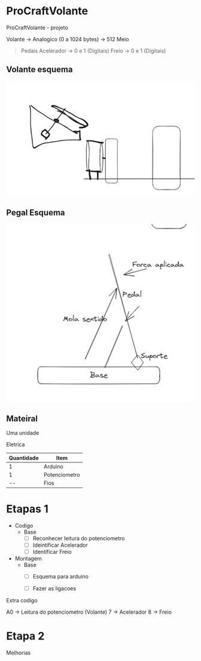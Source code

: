# ProCraftVolante
ProCraftVolante - projeto

Volante -> Analogico (0 a 1024 bytes) -> 512 Meio

> Pedais
	 Acelerador -> 0 e 1 (Digitais)
	 Freio -> 0 e 1 (Digitais)


## Volante esquema

![Alt Text](./img/EsquemaVolante.png)

## Pegal Esquema
![Alt Text](./img/EsquemaPedais.png)


## Mateiral


Uma unidade

Eletrica

| Quantidade | Item |
| ---- | ---- |
| 1 | Arduino |
| 1 | Potenciometro |
| -- | Fios |





# Etapas 1



- Codigo
	- Base
		- [ ] Reconhecer leitura do potenciometro
		- [ ] Ideintificar Acelerador
		- [ ] Identificar Freio
- Montagem
	- Base
		- [ ] Esquema para arduino
		- [ ] Fazer as ligacoes



Extra codigo

A0 -> Leitura do potenciometro (Volante)
7 -> Acelerador 
8 -> Freio

# Etapa 2

Melhorias
